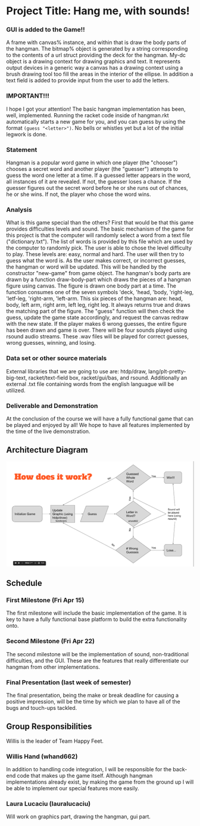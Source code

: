 # Project Title:  Hang me, with sounds!

### GUI is added to the Game!!
 A frame with canvas% instance, and within that is draw the body parts of the hangman. The  bitmap% object is generated by a string corresponding to the contents of a url struct providing the deck for the hangman.
 My-dc object is a drawing context for drawing graphics and text. It represents output devices in a generic way a canvas has a drawing context using a brush drawing tool too fill the areas in the interior of the ellipse. In addition a text field is added to provide input from the user to add the letters.
	
	
### IMPORTANT!!!

 I hope I got your attention! The basic hangman implementation has been, well, implemented. Running the racket code inside of hangman.rkt automatically starts a new game for you, and you can guess by using the format `(guess "<letter>")`. No bells or whistles yet but a lot of the initial legwork is done.

### Statement

  Hangman is a popular word game in which one player (the "chooser") chooses a secret word and another player (the "guesser") attempts to guess the word one letter at a time. If a guessed letter appears in the word, all instances of it are revealed. If not, the guesser loses a chance. If the guesser figures out the secret word before he or she runs out of chances, he or she wins. If not, the player who chose the word wins. 

### Analysis
  What is this game special than the others? First that would be that this game provides difficulties levels and sound.
  The basic mechanism of the game for this project is that the computer will randomly select a word from a text file ("dictionary.txt"). The list of words is provided by this file which are used by the computer to randomly pick. The user is able to chose the level difficulty to play. These levels are: easy, normal and hard.
  The user will then try to guess what the word is. As the user makes correct, or incorrect guesses, the hangman or word will be updated. This will be handled by the constructor "new-game" from game object.
  The hangman's body parts are drawn by a function draw-body-part which draws the pieces of a hangman figure using canvas. The figure is drawn one body part at a time. The function consumes one of the seven symbols 'deck, 'head, 'body, 'right-leg, 'letf-leg, 'right-arm, 'left-arm. This six pieces of the hangman are: head, body, left arm, right arm, left leg, right leg. It always returns true and draws the matching part of the figure.
  The "guess" function will then check the guess, update the game state accordingly, and request the canvas redraw with the new state.
  If the player makes 6 wrong guesses, the entire figure has been drawn and game is over.
  There will be four sounds played using rsound audio streams. These .wav files will be played for correct guesses, wrong guesses, winning, and losing.
  
### Data set or other source materials
  External libraries that we are going to use are: htdp/draw, lang/plt-pretty-big-text, racket/text-field box, racket/gui/bas, and rsound. Additionally an external .txt file containing words from the english languague will be utilized.

### Deliverable and Demonstration

  At the conclusion of the course we will have a fully functional game that can be played and enjoyed by all! We hope to have all features implemented by the time of the live demonstration. 

## Architecture Diagram
![alt tag](https://raw.githubusercontent.com/oplS16projects/Laura-Willis/master/flowchart.png)

## Schedule

### First Milestone (Fri Apr 15)
The first milestone will include the basic implementation of the game. It is key to have a fully functional base platform to build the extra functionality onto.

### Second Milestone (Fri Apr 22)
The second milestone will be the implementation of sound, non-traditional difficulties, and the GUI. These are the features that really differentiate our hangman from other implementations.

### Final Presentation (last week of semester)
The final presentation, being the make or break deadline for causing a positive impression, will be the time by which we plan to have all of the bugs and touch-ups tackled. 

## Group Responsibilities

Willis is the leader of Team Happy Feet.

### Willis Hand (whand662)
In addition to handling code integration, I will be responsible for the back-end code that makes up the game itself. Although hangman implementations already exist, by making the game from the ground up I will be able to implement our special features more easily.


### Laura Lucaciu (lauralucaciu)
  Will work on graphics part, drawing the hangman, gui part.
